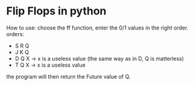# Flip Flops in python

How to use:
choose the ff function, enter the 0/1 values in the right order.</br>
orders:
- S R Q
- J K Q
- D Q X -> x is a useless value (the same way as in D, Q is matterless)
- T Q X -> x is a useless value

the program will then return the Future value of Q.
